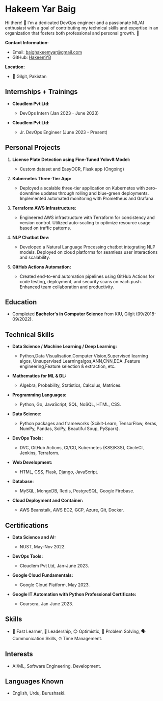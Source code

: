 # Hakeem Yar Baig

Hi there! 👋 I'm a dedicated DevOps engineer and a passionate ML/AI enthusiast with a goal of contributing my technical skills and expertise in an organization that fosters both professional and personal growth. 🚀

**Contact Information:**
- Email: baighakeemyar@gmail.com
- GitHub: [HakeemYB](https://github.com/HakeemYB)

**Location:**
- 📍 Gilgit, Pakistan

## Internships + Trainings

- **Cloudlem Pvt Ltd:**
  - DevOps Intern (Jan 2023 - June 2023)

- **Cloudlem Pvt Ltd:**
  - Jr. DevOps Engineer (June 2023 - Present)

## Personal Projects

1. **License Plate Detection using Fine-Tuned Yolov8 Model:**
   - Custom dataset and EasyOCR, Flask app (Ongoing)

2. **Kubernetes Three-Tier App:**
   - Deployed a scalable three-tier application on Kubernetes with zero-downtime updates through rolling and blue-green deployments. Implemented automated monitoring with Prometheus and Grafana.

3. **Terraform AWS Infrastructure:**
   - Engineered AWS infrastructure with Terraform for consistency and version control. Utilized auto-scaling to optimize resource usage based on traffic patterns.

4. **NLP Chatbot Dev:**
   - Developed a Natural Language Processing chatbot integrating NLP models. Deployed on cloud platforms for seamless user interactions and scalability.

5. **GitHub Actions Automation:**
   - Created end-to-end automation pipelines using GitHub Actions for code testing, deployment, and security scans on each push. Enhanced team collaboration and productivity.

## Education

  - Completed **Bachelor's in Computer Science** from KIU, Gilgit (09/2018-09/2022).


## Technical Skills

- **Data Science / Machine Learning / Deep Learning:**
  - Python,Data Visualisation,Computer Vision,Supervised learning algos, Unsupervised Learningalgos,ANN,CNN,EDA ,Feature engineering,Feature selection & extraction, etc.
  
- **Mathematics for ML & DL:**
  - Algebra, Probability, Statistics, Calculus, Matrices.

- **Programming Languages:**
  - Python, Go, JavaScript, SQL, NoSQL, HTML, CSS.

- **Data Science:**
  - Python packages and frameworks (Scikit-Learn, TensorFlow, Keras, NumPy, Pandas, SciPy, Beautiful Soup, PySpark).

- **DevOps Tools:**
  - DVC, GitHub Actions, CI/CD, Kubernetes (K8S/K3S), CircleCI, Jenkins, Terraform.

- **Web Development:**
  - HTML, CSS, Flask, Django, JavaScript.

- **Database:**
  - MySQL, MongoDB, Redis, PostgreSQL, Google Firebase.

- **Cloud Deployment and Container:**
  - AWS Beanstalk, AWS EC2, GCP, Azure, Git, Docker.

## Certifications

- **Data Science and AI:**
  - NUST, May-Nov 2022.

- **DevOps Tools:**
  - Cloudlem Pvt Ltd, Jan-June 2023.

- **Google Cloud Fundamentals:**
  - Google Cloud Platform, May 2023.

- **Google IT Automation with Python Professional Certificate:**
  - Coursera, Jan-June 2023.

## Skills

- 🚀 Fast Learner, 💼 Leadership, 😊 Optimistic, 🧠 Problem Solving, 🗣️ Communication Skills, ⏰ Time Management.

## Interests

- AI/ML, Software Engineering, Development.

## Languages Known

- English, Urdu, Burushaski.
